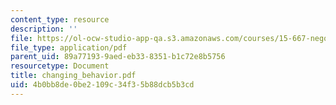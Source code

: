 ```yaml
---
content_type: resource
description: ''
file: https://ol-ocw-studio-app-qa.s3.amazonaws.com/courses/15-667-negotiation-and-conflict-management-spring-2001/4b0bb8de0be2109c34f35b88dcb5b3cd_changing_behavior.pdf
file_type: application/pdf
parent_uid: 89a77193-9aed-eb33-8351-b1c72e8b5756
resourcetype: Document
title: changing_behavior.pdf
uid: 4b0bb8de-0be2-109c-34f3-5b88dcb5b3cd
---
```

